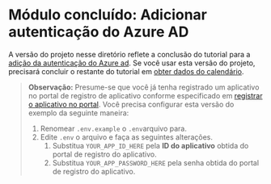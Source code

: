 # <a name="completed-module-add-azure-ad-authentication"></a>Módulo concluído: Adicionar autenticação do Azure AD

A versão do projeto nesse diretório reflete a conclusão do tutorial para a [adição da autenticação do Azure ad](https://docs.microsoft.com/graph/training/node-tutorial?tutorial-step=3). Se você usar esta versão do projeto, precisará concluir o restante do tutorial em [obter dados do calendário](https://docs.microsoft.com/graph/training/node-tutorial?tutorial-step=4).

> **Observação:** Presume-se que você já tenha registrado um aplicativo no portal de registro de aplicativo conforme especificado em [registrar o aplicativo no portal](https://docs.microsoft.com/graph/training/node-tutorial?tutorial-step=2). Você precisa configurar esta versão do exemplo da seguinte maneira:
>
> 1. Renomear `.env.example` o `.env`arquivo para.
> 1. Edite `.env` o arquivo e faça as seguintes alterações.
>     1. Substitua `YOUR_APP_ID_HERE` pela **ID do aplicativo** obtida do portal de registro do aplicativo.
>     1. Substitua `YOUR_APP_PASSWORD_HERE` pela senha obtida do portal de registro do aplicativo.